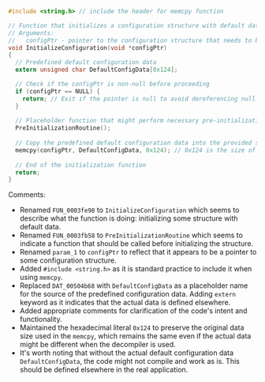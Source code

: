 ```c
#include <string.h> // include the header for memcpy function

// Function that initializes a configuration structure with default data
// Arguments:
//   configPtr - pointer to the configuration structure that needs to be initialized
void InitializeConfiguration(void *configPtr)
{
  // Predefined default configuration data
  extern unsigned char DefaultConfigData[0x124];

  // Check if the configPtr is non-null before proceeding
  if (configPtr == NULL) {
    return; // Exit if the pointer is null to avoid dereferencing null
  }
  
  // Placeholder function that might perform necessary pre-initialization steps
  PreInitializationRoutine();
  
  // Copy the predefined default configuration data into the provided structure
  memcpy(configPtr, DefaultConfigData, 0x124); // 0x124 is the size of the default data
  
  // End of the initialization function
  return;
}
```

Comments:
- Renamed `FUN_0003fe98` to `InitializeConfiguration` which seems to describe what the function is doing: initializing some structure with default data.
- Renamed `FUN_0003fb58` to `PreInitializationRoutine` which seems to indicate a function that should be called before initializing the structure.
- Renamed `param_1` to `configPtr` to reflect that it appears to be a pointer to some configuration structure.
- Added `#include <string.h>` as it is standard practice to include it when using `memcpy`.
- Replaced `DAT_00504b68` with `DefaultConfigData` as a placeholder name for the source of the predefined configuration data. Adding `extern` keyword as it indicates that the actual data is defined elsewhere.
- Added appropriate comments for clarification of the code's intent and functionality.
- Maintained the hexadecimal literal `0x124` to preserve the original data size used in the `memcpy`, which remains the same even if the actual data might be different when the decompiler is used.
- It's worth noting that without the actual default configuration data `DefaultConfigData`, the code might not compile and work as is. This should be defined elsewhere in the real application.
